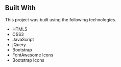 ## **Built With**

This project was built using the following technologies.

- HTML5
- CSS3
- JavaScript
- jQuery
- Bootstrap
- FontAwesome Icons
- Bootstrap Icons


